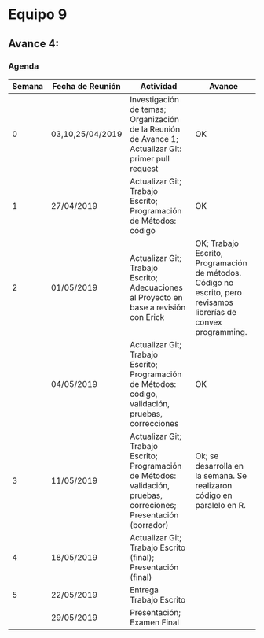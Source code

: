 # Equipo 9

## Avance 4:

### Agenda

| Semana   	| Fecha de Reunión  	| Actividad  											| Avance 	|
|---		|---			|---												|--- 		|
| 0		| 03,10,25/04/2019	| Investigación de temas; Organización de la Reunión de Avance 1; Actualizar Git: primer pull request | OK		|
| 1		| 27/04/2019  		| Actualizar Git; Trabajo Escrito; Programación de Métodos: código  				| OK 		|
| 2  		| 01/05/2019  		| Actualizar Git; Trabajo Escrito; Adecuaciones al Proyecto en base a revisión con Erick | OK; Trabajo Escrito, Programación de métodos. Código no escrito, pero revisamos librerías de convex programming.		|
|   		| 04/05/2019  		| Actualizar Git; Trabajo Escrito; Programación de Métodos: código, validación, pruebas, correcciones	| OK		|
| 3  		| 11/05/2019  		| Actualizar Git; Trabajo Escrito; Programación de Métodos: validación, pruebas, correciones; Presentación (borrador)  					| Ok; se desarrolla en la semana. Se realizaron código en paralelo en R.		|
| 4  		| 18/05/2019  		| Actualizar Git; Trabajo Escrito (final); Presentación (final) 				| 		|
| 5  		| 22/05/2019  		| Entrega Trabajo Escrito		  							|		|
|  		| 29/05/2019  		| Presentación; Examen Final  									|		|
